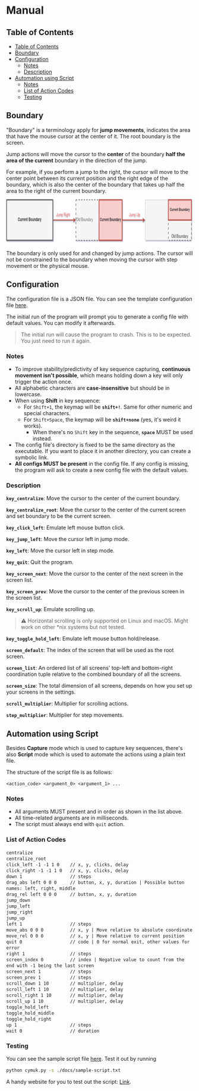 # Manual

## Table of Contents

- [Table of Contents](#table-of-contents)
- [Boundary](#boundary)
- [Configuration](#configuration)
	- [Notes](#notes)
	- [Description](#description)
- [Automation using Script](#automation-using-script)
	- [Notes](#notes-1)
	- [List of Action Codes](#list-of-action-codes)
	- [Testing](#testing)


## Boundary

"Boundary" is a terminology apply for **jump movements**, indicates the area that have the mouse cursor at the center of it. The root boundary is the screen.

Jump actions will move the cursor to the **center** of the boundary **half the area of the current** boundary in the direction of the jump.

For example, if you perform a jump to the right, the cursor will move to the center point between its current position and the right edge of the boundary, which is also the center of the boundary that takes up half the area to the right of the current boundary.

<img src="img/boundary.png" height="120">

The boundary is only used for and changed by jump actions. The cursor will not be constrained to the boundary when moving the cursor with step movement or the physical mouse.

## Configuration

The configuration file is a JSON file. You can see the template configuration file [here](template-config.json).

The initial run of the program will prompt you to generate a config file with default values. You can modify it afterwards.

> The initial run will cause the program to crash. This is to be expected. You just need to run it again.

### Notes

- To improve stability/predictivity of key sequence capturing, **continuous movement isn't possible**, which means holding down a key will only trigger the action once.
- All alphabetic characters are **case-insensitive** but should be in lowercase.
- When using **Shift** in key sequence:
	- For `Shift+1`, the keymap will be **`shift+!`**. Same for other numeric and special characters.
	- For `Shift+Space`, the keymap will be **`shift+none`** (yes, it's weird it works).
		- When there's no `Shift` key in the sequence, **`space`** MUST be used instead.
- The config file's directory is fixed to be the same directory as the executable. If you want to place it in another directory, you can create a symbolic link.
- **All configs MUST be present** in the config file. If any config is missing, the program will ask to create a new config file with the default values.

### Description

**`key_centralize`**: Move the cursor to the center of the current boundary.

**`key_centralize_root`**: Move the cursor to the center of the current screen and set boundary to be the current screen.

**`key_click_left`**: Emulate left mouse button click.

**`key_jump_left`**: Move the cursor left in jump mode.

**`key_left`**: Move the cursor left in step mode.

**`key_quit`**: Quit the program.

**`key_screen_next`**: Move the cursor to the center of the next screen in the screen list.

**`key_screen_prev`**: Move the cursor to the center of the previous screen in the screen list.

**`key_scroll_up`**: Emulate scrolling up.

> :warning: Horizontal scrolling is only supported on Linux and macOS. Might work on other *nix systems but not tested.

**`key_toggle_hold_left`**: Emulate left mouse button hold/release.

**`screen_default`**: The index of the screen that will be used as the root screen.

**`screen_list`**: An ordered list of all screens' top-left and bottom-right coordination tuple relative to the combined boundary of all the screens.

**`screen_size`**: The total dimension of all screens, depends on how you set up your screens in the settings.

**`scroll_multiplier`**: Multiplier for scrolling actions.

**`step_multiplier`**: Multiplier for step movements.

## Automation using Script

Besides **Capture** mode which is used to capture key sequences, there's also **Script** mode which is used to automate the actions using a plain text file.

The structure of the script file is as follows:

```plain
<action_code> <argument_0> <argument_1> ...
```

### Notes

- All arguments MUST present and in order as shown in the list above.
- All time-related arguments are in milliseconds.
- The script must always end with `quit` action.

### List of Action Codes

```plain
centralize
centralize_root
click_left -1 -1 1 0	// x, y, clicks, delay
click_right -1 -1 1 0	// x, y, clicks, delay
down 1					// steps
drag_abs left 0 0 0		// button, x, y, duration | Possible button names: left, right, middle
drag_rel left 0 0 0		// button, x, y, duration
jump_down
jump_left
jump_right
jump_up
left 1					// steps
move_abs 0 0 0			// x, y | Move relative to absolute coordinate
move_rel 0 0 0			// x, y | Move relative to current position
quit 0					// code | 0 for normal exit, other values for error
right 1					// steps
screen_index 0			// index | Negative value to count from the end with -1 being the last screen
screen_next 1			// steps
screen_prev 1			// steps
scroll_down 1 10		// multiplier, delay
scroll_left 1 10		// multiplier, delay
scroll_right 1 10		// multiplier, delay
scroll_up 1 10			// multiplier, delay
toggle_hold_left
toggle_hold_middle
toggle_hold_right
up 1					// steps
wait 0					// duration
```

### Testing

You can see the sample script file [here](sample-script.txt). Test it out by running

```bash
python cymuk.py -s ./docs/sample-script.txt
```

A handy website for you to test out the script: [Link](https://www.onlinemictest.com/mouse-test/).
